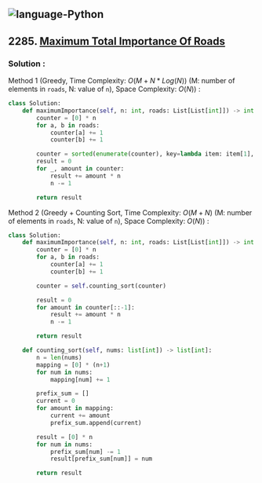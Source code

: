 ![language-Python](https://img.shields.io/badge/Python-ffd43b?style=for-the-badge&logo=PYTHON)
---

## 2285. [Maximum Total Importance Of Roads](https://leetcode.com/problems/maximum-total-importance-of-roads)

### Solution :

Method 1 (Greedy, Time Complexity: $O(M+N*Log(N))$ (M: number of elements in `roads`, N: value of `n`), Space Complexity: $O(N)$) :
```python
class Solution:
    def maximumImportance(self, n: int, roads: List[List[int]]) -> int:
        counter = [0] * n
        for a, b in roads:
            counter[a] += 1
            counter[b] += 1

        counter = sorted(enumerate(counter), key=lambda item: item[1], reverse=True)
        result = 0
        for _, amount in counter:
            result += amount * n
            n -= 1

        return result
```

Method 2 (Greedy + Counting Sort, Time Complexity: $O(M+N)$ (M: number of elements in `roads`, N: value of `n`), Space Complexity: $O(N)$) :
```python
class Solution:
    def maximumImportance(self, n: int, roads: List[List[int]]) -> int:
        counter = [0] * n
        for a, b in roads:
            counter[a] += 1
            counter[b] += 1

        counter = self.counting_sort(counter)

        result = 0
        for amount in counter[::-1]:
            result += amount * n
            n -= 1

        return result

    def counting_sort(self, nums: list[int]) -> list[int]:
        n = len(nums)
        mapping = [0] * (n+1)
        for num in nums:
            mapping[num] += 1

        prefix_sum = []
        current = 0
        for amount in mapping:
            current += amount
            prefix_sum.append(current)

        result = [0] * n
        for num in nums:
            prefix_sum[num] -= 1
            result[prefix_sum[num]] = num

        return result
```
